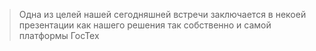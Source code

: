 >Одна из целей нашей сегодняшней встречи заключается в некоей презентации как нашего решения так собственно и самой платформы ГосТех